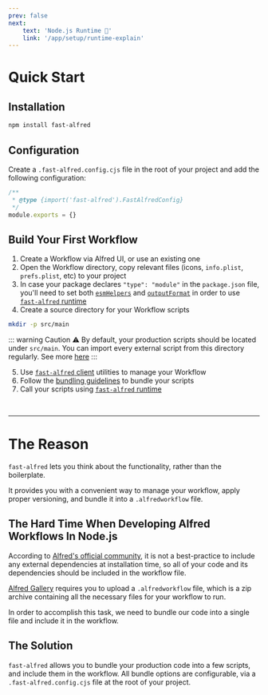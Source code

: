 ```yaml
---
prev: false
next:
    text: 'Node.js Runtime 🚀'
    link: '/app/setup/runtime-explain'
---
```


# Quick Start

## Installation

```bash
npm install fast-alfred
```

## Configuration

Create a `.fast-alfred.config.cjs` file in the root of your project and add the following configuration:

```javascript
/**
 * @type {import('fast-alfred').FastAlfredConfig}
 */
module.exports = {}
```

## Build Your First Workflow

1. Create a Workflow via Alfred UI, or use an existing one
1. Open the Workflow directory, copy relevant files (icons, `info.plist`, `prefs.plist`, etc) to your project
1. In case your package declares `"type": "module"` in the `package.json` file, you'll
   need to set both [`esmHelpers`](./setup/bundler-options#esmhelpers) and [`outputFormat`](./setup/bundler-options#outputformat) in order to use [`fast-alfred` runtime](./setup/runtime-explain)
1. Create a source directory for your Workflow scripts

```bash
mkdir -p src/main
```

::: warning Caution :warning:
By default, your production scripts should be located under `src/main`.
You can import every external script from this directory regularly.
See more [here](./setup/bundler-options#productionscripts)
:::

5. Use [`fast-alfred` client](./client/client.md) utilities to manage your Workflow
1. Follow the [bundling guidelines](./setup/versioning-bundling) to bundle your scripts
1. Call your scripts using [`fast-alfred` runtime](./setup/runtime-explain)

<br>
<hr>

# The Reason

`fast-alfred` lets you think about the functionality, rather than the boilerplate.

It provides you with a convenient way to manage your workflow, apply proper versioning, and bundle it into a `.alfredworkflow` file.

## The Hard Time When Developing Alfred Workflows In Node.js

According to [Alfred's official community](https://www.alfredforum.com/topic/21366-nodejs-workflows-deployment/?do=findComment&comment=110924),
it is not a best-practice to include any external dependencies at installation time,
so all of your code and its dependencies should be included in the workflow file.

[Alfred Gallery](https://alfred.app/) requires you to upload a `.alfredworkflow` file, which is a zip archive containing all the necessary files for your workflow to run.

In order to accomplish this task, we need to bundle our code into a single file and include it in the workflow.

## The Solution

`fast-alfred` allows you to bundle your production code into a few scripts, and include them in the workflow.
All bundle options are configurable, via a `.fast-alfred.config.cjs` file at the root of your project.
